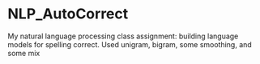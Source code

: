 NLP_AutoCorrect
===============

My natural language processing class assignment: building language models for spelling correct. Used unigram, bigram, some smoothing, and some mix



